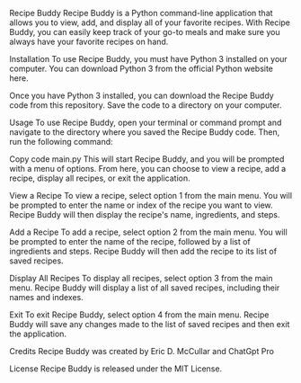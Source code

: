 Recipe Buddy
Recipe Buddy is a Python command-line application that allows you to view, add, and display all of your favorite recipes. With Recipe Buddy, you can easily keep track of your go-to meals and make sure you always have your favorite recipes on hand.

Installation
To use Recipe Buddy, you must have Python 3 installed on your computer. You can download Python 3 from the official Python website here.

Once you have Python 3 installed, you can download the Recipe Buddy code from this repository. Save the code to a directory on your computer.

Usage
To use Recipe Buddy, open your terminal or command prompt and navigate to the directory where you saved the Recipe Buddy code. Then, run the following command:

Copy code
main.py
This will start Recipe Buddy, and you will be prompted with a menu of options. From here, you can choose to view a recipe, add a recipe, display all recipes, or exit the application.

View a Recipe
To view a recipe, select option 1 from the main menu. You will be prompted to enter the name or index of the recipe you want to view. Recipe Buddy will then display the recipe's name, ingredients, and steps.

Add a Recipe
To add a recipe, select option 2 from the main menu. You will be prompted to enter the name of the recipe, followed by a list of ingredients and steps. Recipe Buddy will then add the recipe to its list of saved recipes.

Display All Recipes
To display all recipes, select option 3 from the main menu. Recipe Buddy will display a list of all saved recipes, including their names and indexes.

Exit
To exit Recipe Buddy, select option 4 from the main menu. Recipe Buddy will save any changes made to the list of saved recipes and then exit the application.

Credits
Recipe Buddy was created by Eric D. McCullar and ChatGpt Pro

License
Recipe Buddy is released under the MIT License.

